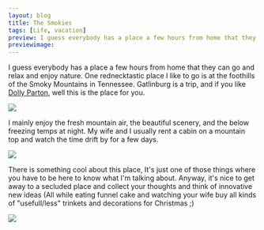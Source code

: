 ```yaml
---
layout: blog
title: The Smokies
tags: [Life, vacation]
preview: I guess everybody has a place a few hours from home that they can go and relax and enjoy nature. One rednecktastic place I like to go...
previewimage:
---
```


<p>I guess everybody has a place a few hours from home that they can go and relax and enjoy nature. One rednecktastic place I like to go is at the foothills of the Smoky Mountains in Tennessee. Gatlinburg is a trip, and if you like <a href="http://www.dollyparton.com/">Dolly Parton</a>, well this is the place for you.</p> 

<a href="http://picasaweb.google.com/wesleyhales/Gatlinburg/photo?authkey=a7Wklk053VM#5129525253527558594"><img src="http://lh5.google.com/wesleyhales/Ry-8Cmrn2cI/AAAAAAAABEg/EdKLZSC1dSA/s400/DSC_2968_1.JPG" /></a> 

<p>I mainly enjoy the fresh mountain air, the beautiful scenery, and the below freezing temps at night. My wife and I usually rent a cabin on a mountain top and watch the time drift by for a few days.</p> 

<a href="http://picasaweb.google.com/wesleyhales/Gatlinburg/photo?authkey=a7Wklk053VM#5129731178861894914"><img src="http://lh4.google.com/wesleyhales/RzB3VCVPHQI/AAAAAAAABGE/c6ZzmKVkdTs/s400/DSC_2982_1.JPG" /></a> 

<p>There is something cool about this place, It's just one of those things where you have to be here to know what I'm talking about. Anyway, it's nice to get away to a secluded place and collect your thoughts and think of innovative new ideas (All while eating funnel cake and watching your wife buy all kinds of "usefull/less" trinkets and decorations for Christmas ;)</p> 

<a href="http://picasaweb.google.com/wesleyhales/Gatlinburg/photo?authkey=a7Wklk053VM#5129523995102140818"><img src="http://lh4.google.com/wesleyhales/Ry-65Wrn2ZI/AAAAAAAABEI/y6e7-o79TS0/s400/DSC_3029.JPG" /></a>
